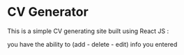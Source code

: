 # CV Generator

This is a simple CV generating site built using React JS :

you have the ability to (add - delete - edit) info you entered
